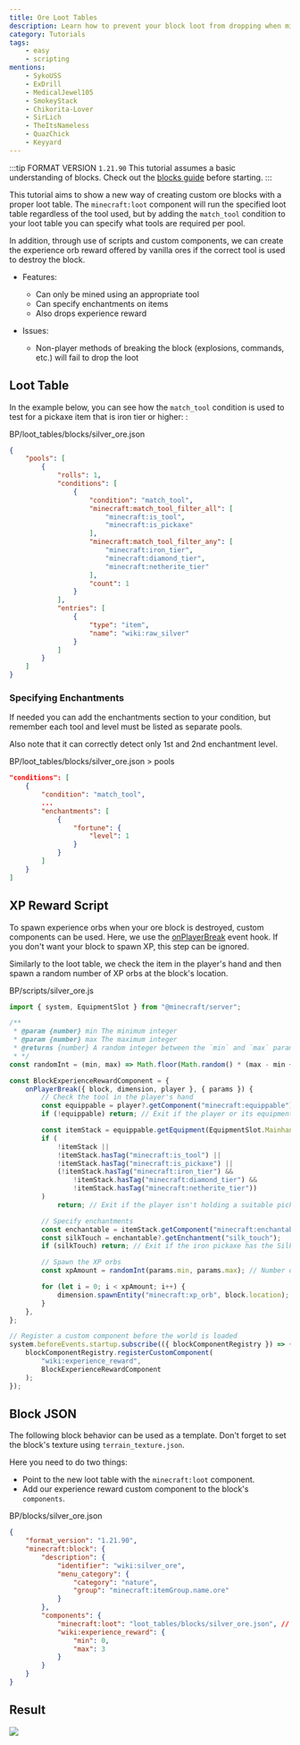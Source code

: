 ```yaml
---
title: Ore Loot Tables
description: Learn how to prevent your block loot from dropping when mined with the wrong tool and drop an experience reward when mined successfully.
category: Tutorials
tags:
    - easy
    - scripting
mentions:
    - SykoUSS
    - ExDrill
    - MedicalJewel105
    - SmokeyStack
    - Chikorita-Lover
    - SirLich
    - TheItsNameless
    - QuazChick
    - Keyyard
---
```


:::tip FORMAT VERSION `1.21.90`
This tutorial assumes a basic understanding of blocks.
Check out the [blocks guide](/blocks/blocks-intro) before starting.
:::

This tutorial aims to show a new way of creating custom ore blocks with a proper loot table.
The `minecraft:loot` component will run the specified loot table regardless of the tool used, but by adding the `match_tool` condition to your loot table you can specify what tools are required per pool.

In addition, through use of scripts and custom components, we can create the experience orb reward offered by vanilla ores if the correct tool is used to destroy the block.

-   Features:

    -   Can only be mined using an appropriate tool
    -   Can specify enchantments on items
    -   Also drops experience reward

-   Issues:

    -   Non-player methods of breaking the block (explosions, commands, etc.) will fail to drop the loot

## Loot Table

In the example below, you can see how the `match_tool` condition is used to test for a pickaxe item that is iron tier or higher:
:

<CodeHeader>BP/loot_tables/blocks/silver_ore.json</CodeHeader>

```json
{
    "pools": [
        {
            "rolls": 1,
            "conditions": [
                {
                    "condition": "match_tool",
                    "minecraft:match_tool_filter_all": [
                        "minecraft:is_tool",
                        "minecraft:is_pickaxe"
                    ],
                    "minecraft:match_tool_filter_any": [
                        "minecraft:iron_tier",
                        "minecraft:diamond_tier",
                        "minecraft:netherite_tier"
                    ],
                    "count": 1
                }
            ],
            "entries": [
                {
                    "type": "item",
                    "name": "wiki:raw_silver"
                }
            ]
        }
    ]
}
```

### Specifying Enchantments

If needed you can add the enchantments section to your condition, but remember each tool and level must be listed as separate pools.

Also note that it can correctly detect only 1st and 2nd enchantment level.

<CodeHeader>BP/loot_tables/blocks/silver_ore.json > pools</CodeHeader>

```json
"conditions": [
    {
        "condition": "match_tool",
        ...
        "enchantments": [
            {
                "fortune": {
                    "level": 1
                }
            }
        ]
    }
]
```

## XP Reward Script

To spawn experience orbs when your ore block is destroyed, custom components can be used. Here, we use the [onPlayerBreak](/blocks/block-events#player-break) event hook. If you don't want your block to spawn XP, this step can be ignored.

Similarly to the loot table, we check the item in the player's hand and then spawn a random number of XP orbs at the block's location.

<CodeHeader>BP/scripts/silver_ore.js</CodeHeader>

```js
import { system, EquipmentSlot } from "@minecraft/server";

/**
 * @param {number} min The minimum integer
 * @param {number} max The maximum integer
 * @returns {number} A random integer between the `min` and `max` parameters (inclusive)
 * */
const randomInt = (min, max) => Math.floor(Math.random() * (max - min + 1)) + min;

const BlockExperienceRewardComponent = {
    onPlayerBreak({ block, dimension, player }, { params }) {
        // Check the tool in the player's hand
        const equippable = player?.getComponent("minecraft:equippable");
        if (!equippable) return; // Exit if the player or its equipment are undefined

        const itemStack = equippable.getEquipment(EquipmentSlot.Mainhand);
        if (
            !itemStack ||
            !itemStack.hasTag("minecraft:is_tool") ||
            !itemStack.hasTag("minecraft:is_pickaxe") ||
            (!itemStack.hasTag("minecraft:iron_tier") &&
                !itemStack.hasTag("minecraft:diamond_tier") &&
                !itemStack.hasTag("minecraft:netherite_tier"))
        )
            return; // Exit if the player isn't holding a suitable pickaxe

        // Specify enchantments
        const enchantable = itemStack.getComponent("minecraft:enchantable");
        const silkTouch = enchantable?.getEnchantment("silk_touch");
        if (silkTouch) return; // Exit if the iron pickaxe has the Silk Touch enchantment

        // Spawn the XP orbs
        const xpAmount = randomInt(params.min, params.max); // Number of XP orbs to spawn

        for (let i = 0; i < xpAmount; i++) {
            dimension.spawnEntity("minecraft:xp_orb", block.location);
        }
    },
};

// Register a custom component before the world is loaded
system.beforeEvents.startup.subscribe(({ blockComponentRegistry }) => {
    blockComponentRegistry.registerCustomComponent(
        "wiki:experience_reward",
        BlockExperienceRewardComponent
    );
});
```

## Block JSON

The following block behavior can be used as a template. Don't forget to set the block's texture using `terrain_texture.json`.

Here you need to do two things:

-   Point to the new loot table with the `minecraft:loot` component.
-   Add our experience reward custom component to the block's `components`.

<CodeHeader>BP/blocks/silver_ore.json</CodeHeader>

```json
{
    "format_version": "1.21.90",
    "minecraft:block": {
        "description": {
            "identifier": "wiki:silver_ore",
            "menu_category": {
                "category": "nature",
                "group": "minecraft:itemGroup.name.ore"
            }
        },
        "components": {
            "minecraft:loot": "loot_tables/blocks/silver_ore.json", // Won't be dropped if using Silk Touch.
            "wiki:experience_reward": {
                "min": 0,
                "max": 3
            }
        }
    }
}
```

## Result

![](/assets/images/blocks/ore-loot/result.gif)
